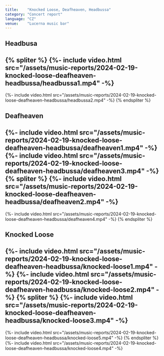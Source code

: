 ```yaml
---
title:    "Knocked Loose, Deafheaven, Headbussa"
category: "Concert report"
language: "CZ"
venue:    "Lucerna music bar"
---
```


## Headbusa
{% spliter %}
{%- include video.html src="/assets/music-reports/2024-02-19-knocked-loose-deafheaven-headbussa/headbussa1.mp4" -%}
---
{%- include video.html src="/assets/music-reports/2024-02-19-knocked-loose-deafheaven-headbussa/headbussa2.mp4" -%}
{% endspliter %}

## Deafheaven
{%- include video.html src="/assets/music-reports/2024-02-19-knocked-loose-deafheaven-headbussa/deafheaven1.mp4" -%}
{%- include video.html src="/assets/music-reports/2024-02-19-knocked-loose-deafheaven-headbussa/deafheaven3.mp4" -%}
{% spliter %}
{%- include video.html src="/assets/music-reports/2024-02-19-knocked-loose-deafheaven-headbussa/deafheaven2.mp4" -%}
---
{%- include video.html src="/assets/music-reports/2024-02-19-knocked-loose-deafheaven-headbussa/deafheaven4.mp4" -%}
{% endspliter %}

## Knocked Loose
{%- include video.html src="/assets/music-reports/2024-02-19-knocked-loose-deafheaven-headbussa/knocked-loose1.mp4" -%}
{%- include video.html src="/assets/music-reports/2024-02-19-knocked-loose-deafheaven-headbussa/knocked-loose2.mp4" -%}
{% spliter %}
{%- include video.html src="/assets/music-reports/2024-02-19-knocked-loose-deafheaven-headbussa/knocked-loose3.mp4" -%}
---
{%- include video.html src="/assets/music-reports/2024-02-19-knocked-loose-deafheaven-headbussa/knocked-loose5.mp4" -%}
{% endspliter %}
{%- include video.html src="/assets/music-reports/2024-02-19-knocked-loose-deafheaven-headbussa/knocked-loose4.mp4" -%}

